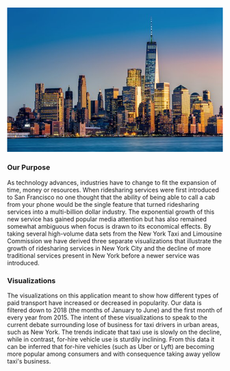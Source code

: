 ![](nyc_info201.jpg)


### Our Purpose

As technology advances, industries have to change to fit the expansion of time, money or resources. When ridesharing
services were first introduced to San Francisco no one thought that the ability of being able
to call a cab from your phone would be the single feature that turned ridesharing services into a multi-billion dollar
industry. The exponential growth of this new service has gained popular media attention but has also remained somewhat
ambiguous when focus is drawn to its economical effects. By taking several high-volume data sets from the New York Taxi
and Limousine Commission we have derived three separate visualizations that illustrate the growth of ridesharing
services in New York City and the decline of more traditional services present in New York before a newer service was 
introduced.

### Visualizations

The visualizations on this application meant to show how different types of paid transport have
increased or decreased in popularity. Our data is filtered down to 2018 (the months of January to June)
and the first month of every year from 2015. The intent of these visualizations to speak to the current
debate surrounding lose of business for taxi drivers in urban areas, such as New York. The trends indicate that taxi use is slowly
on the decline, while in contrast, for-hire vehicle use is sturdily inclining. From this data it can be inferred that
for-hire vehicles (such as Uber or Lyft) are becoming more popular among consumers and with consequence taking away yellow
taxi's business.
